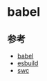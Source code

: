 # babel

<ClientOnly>
  <MTA/>
</ClientOnly>


## 参考
- [babel](https://www.babeljs.cn/)
- [esbuild](https://esbuild.github.io/)
- [swc](https://swc.rs/)